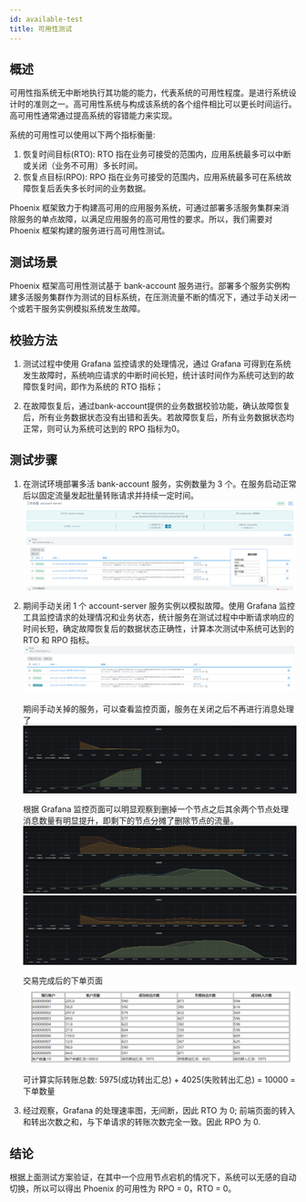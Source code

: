 ```yaml
---
id: available-test
title: 可用性测试
---
```


## 概述


可用性指系统无中断地执行其功能的能力，代表系统的可用性程度。是进行系统设计时的准则之一。高可用性系统与构成该系统的各个组件相比可以更长时间运行。高可用性通常通过提高系统的容错能力来实现。

系统的可用性可以使用以下两个指标衡量:

1. 恢复时间目标(RTO): RTO 指在业务可接受的范围内，应用系统最多可以中断或关闭（业务不可用）多长时间。
2. 恢复点目标(RPO): RPO 指在业务可接受的范围内，应用系统最多可在系统故障恢复后丢失多长时间的业务数据。

Phoenix 框架致力于构建高可用的应用服务系统，可通过部署多活服务集群来消除服务的单点故障，以满足应用服务的高可用性的要求。所以，我们需要对 Phoenix 框架构建的服务进行高可用性测试。

## 测试场景

Phoenix 框架高可用性测试基于 bank-account 服务进行。部署多个服务实例构建多活服务集群作为测试的目标系统，在压测流量不断的情况下，通过手动关闭一个或若干服务实例模拟系统发生故障。

## 校验方法

1. 测试过程中使用 Grafana 监控请求的处理情况，通过 Grafana 可得到在系统发生故障时，系统响应请求的中断时间长短，统计该时间作为系统可达到的故障恢复时间，即作为系统的 RTO 指标；

2. 在故障恢复后，通过bank-account提供的业务数据校验功能，确认故障恢复后，所有业务数据状态没有出错和丢失。若故障恢复后，所有业务数据状态均正常，则可认为系统可达到的 RPO 指标为0。

## 测试步骤

 1. 在测试环境部署多活 bank-account 服务，实例数量为 3 个。在服务启动正常后以固定流量发起批量转账请求并持续一定时间。
    ![show](../assets/phoenix-test/available/012.png)

 2. 期间手动关闭 1 个 account-server 服务实例以模拟故障。使用 Grafana 监控工具监控请求的处理情况和业务状态，统计服务在测试过程中中断请求响应的时间长短，确定故障恢复后的数据状态正确性，计算本次测试中系统可达到的 RTO 和 RPO 指标。
    ![show](../assets/phoenix-test/available/014.png)
    
    期间手动关掉的服务，可以查看监控页面，服务在关闭之后不再进行消息处理了
    ![show](../assets/phoenix-test/available/004.png)
    
    根据 Grafana 监控页面可以明显观察到删掉一个节点之后其余两个节点处理消息数量有明显提升，即剩下的节点分摊了删除节点的流量。
    ![show](../assets/phoenix-test/available/013.png)
    ![show](../assets/phoenix-test/available/015.png)
    
    交易完成后的下单页面
    ![show](../assets/phoenix-test/available/010.png)
    
    可计算实际转账总数: 5975(成功转出汇总) + 4025(失败转出汇总) = 10000 = 下单数量
    
 3. 经过观察，Grafana 的处理速率图，无间断，因此 RTO 为 0; 前端页面的转入和转出次数之和，与下单请求的转账次数完全一致。因此 RPO 为 0.

## 结论

根据上面测试方案验证，在其中一个应用节点宕机的情况下，系统可以无感的自动切换，所以可以得出 Phoenix 的可用性为 RPO = 0，RTO = 0。
